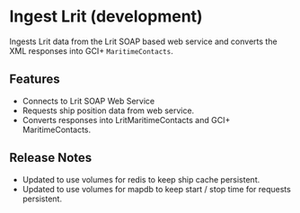 # Ingest Lrit (development)

Ingests Lrit data from the Lrit SOAP based web service and converts the XML responses into GCI+ `MaritimeContacts`.

## Features

- Connects to Lrit SOAP Web Service
- Requests ship position data from web service.
- Converts responses into LritMaritimeContacts and GCI+ MaritimeContacts.
    
## Release Notes

- Updated to use volumes for redis to keep ship cache persistent.
- Updated to use volumes for mapdb to keep start / stop time for requests persistent.